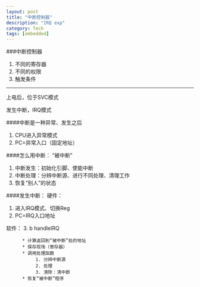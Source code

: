 ```yaml
---
layout: post
title: "中断控制器"
description: "IRQ exp"
category: Tech
tags: [embedded]
---
```



###中断控制器

1. 不同的寄存器
2. 不同的权限
3. 触发条件

------

上电后，位于SVC模式

发生中断，IRQ模式

####中断是一种异常、发生之后

1. CPU进入异常模式
2. PC=异常入口（固定地址）

####怎么用中断： “被中断”
1. 中断发生：初始化引脚、使能中断
2. 中断处理：分辨中断源、进行不同处理、清理工作
3. 恢复“别人”的状态

####发生中断：
硬件：

1. 进入IRQ模式、切换Reg
2. PC=IRQ入口地址

软件：
3. b handleIRQ

          * 计算返回到“被中断”处的地址
          * 保存现场（寄存器）
          * 调用处理函数
               1. 分辨中断源
               2. 处理
               3. 清除：清中断
          * 恢复“被中断”程序